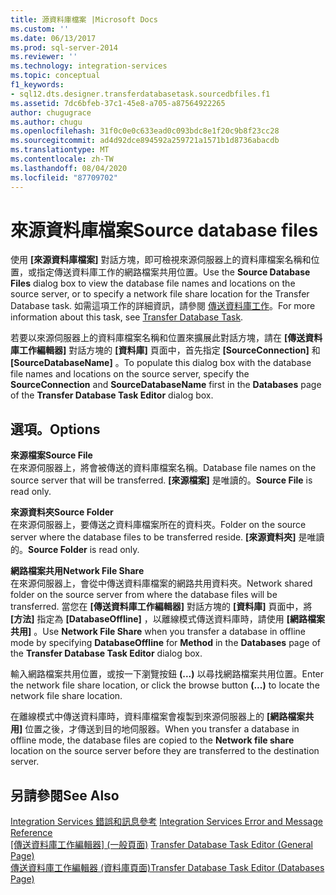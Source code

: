 ```yaml
---
title: 源資料庫檔案 |Microsoft Docs
ms.custom: ''
ms.date: 06/13/2017
ms.prod: sql-server-2014
ms.reviewer: ''
ms.technology: integration-services
ms.topic: conceptual
f1_keywords:
- sql12.dts.designer.transferdatabasetask.sourcedbfiles.f1
ms.assetid: 7dc6bfeb-37c1-45e8-a705-a87564922265
author: chugugrace
ms.author: chugu
ms.openlocfilehash: 31f0c0e0c633ead0c093bdc8e1f20c9b8f23cc28
ms.sourcegitcommit: ad4d92dce894592a259721a1571b1d8736abacdb
ms.translationtype: MT
ms.contentlocale: zh-TW
ms.lasthandoff: 08/04/2020
ms.locfileid: "87709702"
---
```

# <a name="source-database-files"></a><span data-ttu-id="2f15f-102">來源資料庫檔案</span><span class="sxs-lookup"><span data-stu-id="2f15f-102">Source database files</span></span>
  <span data-ttu-id="2f15f-103">使用 **[來源資料庫檔案]** 對話方塊，即可檢視來源伺服器上的資料庫檔案名稱和位置，或指定傳送資料庫工作的網路檔案共用位置。</span><span class="sxs-lookup"><span data-stu-id="2f15f-103">Use the **Source Database Files** dialog box to view the database file names and locations on the source server, or to specify a network file share location for the Transfer Database task.</span></span> <span data-ttu-id="2f15f-104">如需這項工作的詳細資訊，請參閱 [傳送資料庫工作](control-flow/transfer-database-task.md)。</span><span class="sxs-lookup"><span data-stu-id="2f15f-104">For more information about this task, see [Transfer Database Task](control-flow/transfer-database-task.md).</span></span>  
  
 <span data-ttu-id="2f15f-105">若要以來源伺服器上的資料庫檔案名稱和位置來擴展此對話方塊，請在 **[傳送資料庫工作編輯器]** 對話方塊的 **[資料庫]** 頁面中，首先指定 **[SourceConnection]** 和 **[SourceDatabaseName]** 。</span><span class="sxs-lookup"><span data-stu-id="2f15f-105">To populate this dialog box with the database file names and locations on the source server, specify the **SourceConnection** and **SourceDatabaseName** first in the **Databases** page of the **Transfer Database Task Editor** dialog box.</span></span>  
  
## <a name="options"></a><span data-ttu-id="2f15f-106">選項。</span><span class="sxs-lookup"><span data-stu-id="2f15f-106">Options</span></span>  
 <span data-ttu-id="2f15f-107">**來源檔案**</span><span class="sxs-lookup"><span data-stu-id="2f15f-107">**Source File**</span></span>  
 <span data-ttu-id="2f15f-108">在來源伺服器上，將會被傳送的資料庫檔案名稱。</span><span class="sxs-lookup"><span data-stu-id="2f15f-108">Database file names on the source server that will be transferred.</span></span> <span data-ttu-id="2f15f-109">**[來源檔案]** 是唯讀的。</span><span class="sxs-lookup"><span data-stu-id="2f15f-109">**Source File** is read only.</span></span>  
  
 <span data-ttu-id="2f15f-110">**來源資料夾**</span><span class="sxs-lookup"><span data-stu-id="2f15f-110">**Source Folder**</span></span>  
 <span data-ttu-id="2f15f-111">在來源伺服器上，要傳送之資料庫檔案所在的資料夾。</span><span class="sxs-lookup"><span data-stu-id="2f15f-111">Folder on the source server where the database files to be transferred reside.</span></span> <span data-ttu-id="2f15f-112">**[來源資料夾]** 是唯讀的。</span><span class="sxs-lookup"><span data-stu-id="2f15f-112">**Source Folder** is read only.</span></span>  
  
 <span data-ttu-id="2f15f-113">**網路檔案共用**</span><span class="sxs-lookup"><span data-stu-id="2f15f-113">**Network File Share**</span></span>  
 <span data-ttu-id="2f15f-114">在來源伺服器上，會從中傳送資料庫檔案的網路共用資料夾。</span><span class="sxs-lookup"><span data-stu-id="2f15f-114">Network shared folder on the source server from where the database files will be transferred.</span></span> <span data-ttu-id="2f15f-115">當您在 **[傳送資料庫工作編輯器]** 對話方塊的 **[資料庫]** 頁面中，將 **[方法]** 指定為 **[DatabaseOffline]** ，以離線模式傳送資料庫時，請使用 **[網路檔案共用]** 。</span><span class="sxs-lookup"><span data-stu-id="2f15f-115">Use **Network File Share** when you transfer a database in offline mode by specifying **DatabaseOffline** for **Method** in the **Databases** page of the **Transfer Database Task Editor** dialog box.</span></span>  
  
 <span data-ttu-id="2f15f-116">輸入網路檔案共用位置，或按一下瀏覽按鈕 **(...)** 以尋找網路檔案共用位置。</span><span class="sxs-lookup"><span data-stu-id="2f15f-116">Enter the network file share location, or click the browse button **(...)** to locate the network file share location.</span></span>  
  
 <span data-ttu-id="2f15f-117">在離線模式中傳送資料庫時，資料庫檔案會複製到來源伺服器上的 **[網路檔案共用]** 位置之後，才傳送到目的地伺服器。</span><span class="sxs-lookup"><span data-stu-id="2f15f-117">When you transfer a database in offline mode, the database files are copied to the **Network file share** location on the source server before they are transferred to the destination server.</span></span>  
  
## <a name="see-also"></a><span data-ttu-id="2f15f-118">另請參閱</span><span class="sxs-lookup"><span data-stu-id="2f15f-118">See Also</span></span>  
 <span data-ttu-id="2f15f-119">[Integration Services 錯誤和訊息參考](../../2014/integration-services/integration-services-error-and-message-reference.md) </span><span class="sxs-lookup"><span data-stu-id="2f15f-119">[Integration Services Error and Message Reference](../../2014/integration-services/integration-services-error-and-message-reference.md) </span></span>  
 <span data-ttu-id="2f15f-120">[[傳送資料庫工作編輯器] &#40;一般頁面&#41;](general-page-of-integration-services-designers-options.md) </span><span class="sxs-lookup"><span data-stu-id="2f15f-120">[Transfer Database Task Editor &#40;General Page&#41;](general-page-of-integration-services-designers-options.md) </span></span>  
 [<span data-ttu-id="2f15f-121">傳送資料庫工作編輯器 &#40;資料庫頁面&#41;</span><span class="sxs-lookup"><span data-stu-id="2f15f-121">Transfer Database Task Editor &#40;Databases Page&#41;</span></span>](../../2014/integration-services/transfer-database-task-editor-databases-page.md)  
  
  
